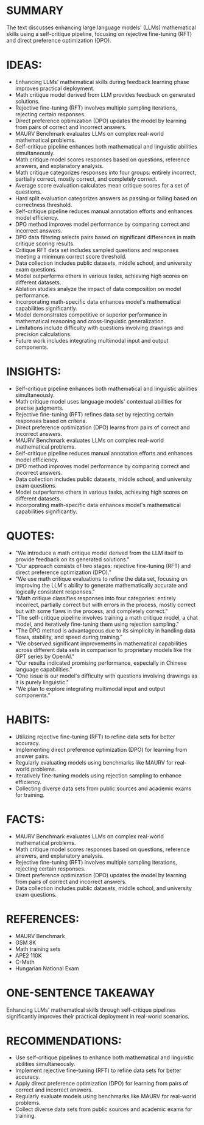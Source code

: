 # SUMMARY
The text discusses enhancing large language models' (LLMs) mathematical skills using a self-critique pipeline, focusing on rejective fine-tuning (RFT) and direct preference optimization (DPO).

# IDEAS:
- Enhancing LLMs' mathematical skills during feedback learning phase improves practical deployment.
- Math critique model derived from LLM provides feedback on generated solutions.
- Rejective fine-tuning (RFT) involves multiple sampling iterations, rejecting certain responses.
- Direct preference optimization (DPO) updates the model by learning from pairs of correct and incorrect answers.
- MAURV Benchmark evaluates LLMs on complex real-world mathematical problems.
- Self-critique pipeline enhances both mathematical and linguistic abilities simultaneously.
- Math critique model scores responses based on questions, reference answers, and explanatory analysis.
- Math critique categorizes responses into four groups: entirely incorrect, partially correct, mostly correct, and completely correct.
- Average score evaluation calculates mean critique scores for a set of questions.
- Hard split evaluation categorizes answers as passing or failing based on correctness threshold.
- Self-critique pipeline reduces manual annotation efforts and enhances model efficiency.
- DPO method improves model performance by comparing correct and incorrect answers.
- DPO data filtering selects pairs based on significant differences in math critique scoring results.
- Critique RFT data set includes sampled questions and responses meeting a minimum correct score threshold.
- Data collection includes public datasets, middle school, and university exam questions.
- Model outperforms others in various tasks, achieving high scores on different datasets.
- Ablation studies analyze the impact of data composition on model performance.
- Incorporating math-specific data enhances model's mathematical capabilities significantly.
- Model demonstrates competitive or superior performance in mathematical reasoning and cross-linguistic generalization.
- Limitations include difficulty with questions involving drawings and precision calculations.
- Future work includes integrating multimodal input and output components.

# INSIGHTS:
- Self-critique pipeline enhances both mathematical and linguistic abilities simultaneously.
- Math critique model uses language models' contextual abilities for precise judgments.
- Rejective fine-tuning (RFT) refines data set by rejecting certain responses based on criteria.
- Direct preference optimization (DPO) learns from pairs of correct and incorrect answers.
- MAURV Benchmark evaluates LLMs on complex real-world mathematical problems.
- Self-critique pipeline reduces manual annotation efforts and enhances model efficiency.
- DPO method improves model performance by comparing correct and incorrect answers.
- Data collection includes public datasets, middle school, and university exam questions.
- Model outperforms others in various tasks, achieving high scores on different datasets.
- Incorporating math-specific data enhances model's mathematical capabilities significantly.

# QUOTES:
- "We introduce a math critique model derived from the LLM itself to provide feedback on its generated solutions."
- "Our approach consists of two stages: rejective fine-tuning (RFT) and direct preference optimization (DPO)."
- "We use math critique evaluations to refine the data set, focusing on improving the LLM's ability to generate mathematically accurate and logically consistent responses."
- "Math critique classifies responses into four categories: entirely incorrect, partially correct but with errors in the process, mostly correct but with some flaws in the process, and completely correct."
- "The self-critique pipeline involves training a math critique model, a chat model, and iteratively fine-tuning them using rejection sampling."
- "The DPO method is advantageous due to its simplicity in handling data flows, stability, and speed during training."
- "We observed significant improvements in mathematical capabilities across different data sets in comparison to proprietary models like the GPT series by OpenAI."
- "Our results indicated promising performance, especially in Chinese language capabilities."
- "One issue is our model's difficulty with questions involving drawings as it is purely linguistic."
- "We plan to explore integrating multimodal input and output components."

# HABITS:
- Utilizing rejective fine-tuning (RFT) to refine data sets for better accuracy.
- Implementing direct preference optimization (DPO) for learning from answer pairs.
- Regularly evaluating models using benchmarks like MAURV for real-world problems.
- Iteratively fine-tuning models using rejection sampling to enhance efficiency.
- Collecting diverse data sets from public sources and academic exams for training.

# FACTS:
- MAURV Benchmark evaluates LLMs on complex real-world mathematical problems.
- Math critique model scores responses based on questions, reference answers, and explanatory analysis.
- Rejective fine-tuning (RFT) involves multiple sampling iterations, rejecting certain responses.
- Direct preference optimization (DPO) updates the model by learning from pairs of correct and incorrect answers.
- Data collection includes public datasets, middle school, and university exam questions.

# REFERENCES:
- MAURV Benchmark
- GSM 8K
- Math training sets
- APE2 110K
- C-Math
- Hungarian National Exam

# ONE-SENTENCE TAKEAWAY
Enhancing LLMs' mathematical skills through self-critique pipelines significantly improves their practical deployment in real-world scenarios.

# RECOMMENDATIONS:
- Use self-critique pipelines to enhance both mathematical and linguistic abilities simultaneously.
- Implement rejective fine-tuning (RFT) to refine data sets for better accuracy.
- Apply direct preference optimization (DPO) for learning from pairs of correct and incorrect answers.
- Regularly evaluate models using benchmarks like MAURV for real-world problems.
- Collect diverse data sets from public sources and academic exams for training.